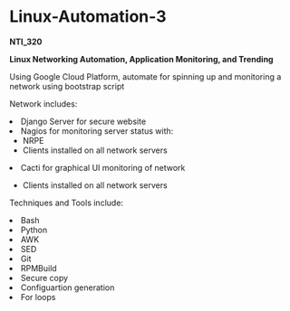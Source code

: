 # Linux-Automation-3
<b>NTI_320</b>
<ul></ul>
<b>Linux Networking Automation, Application Monitoring, and Trending</b>

<ul></ul>
Using Google Cloud Platform, automate for spinning up and monitoring a network using bootstrap script
<ul></ul>

Network includes:
   <li>Django Server for secure website</li>
   <li>Nagios for monitoring server status with:
   <ul class="square">
      <li>NRPE</li>
      <li>Clients installed on all network servers</li>
   </ul></li>
   <li>Cacti for graphical UI monitoring of network</li>
   <ul class="square">
      <li>Clients installed on all network servers</li>
   </ul>
<ul></ul>

Techniques and Tools include:
   <li>Bash</li>
   <li>Python</li>
   <li>AWK</li>
   <li>SED</li>
   <li>Git</li>
   <li>RPMBuild</li>
   <li>Secure copy</li>
   <li>Configuartion generation</li>
   <li>For loops</li>



